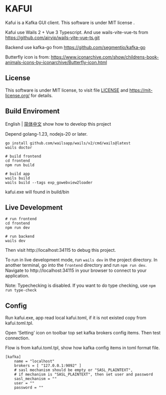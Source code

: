 # KAFUI

Kafui is a Kafka GUI client. This software is under MIT license .

Kafui use Wails 2 + Vue 3 Typescript.
And use wails-vite-vue-ts from https://github.com/airvip/wails-vite-vue-ts.git

Backend use kafka-go from https://github.com/segmentio/kafka-go

Butterfly icon is from:
https://www.iconarchive.com/show/childrens-book-animals-icons-by-iconarchive/Butterfly-icon.html


## License

This software is under MIT license, to visit file [LICENSE](LICENSE) and https://mit-license.org/ for details.


## Build Enviroment 

English | [简体中文](README.zh-CN.md) show how to develop this project

Depend golang-1.23, nodejs-20 or later.

```shell
go install github.com/wailsapp/wails/v2/cmd/wails@latest
wails doctor

# build frontend
cd frontend
npm run build

# build app
wails build
wails build --tags exp_gowebview2loader
```

kafui.exe will found in build/bin


## Live Development

```shell
# run frontend
cd frontend
npm run dev

# run backend
wails dev
```

Then visit http://localhost:34115 to debug this project.


To run in live development mode, run `wails dev` in the project directory. In another terminal, go into the `frontend`
directory and run `npm run dev`. Navigate to http://localhost:34115
in your browser to connect to your application.

Note: Typechecking is disabled. If you want to do type checking, use `npm run type-check`


## Config

Run kafui.exe, app read local kafui.toml, if it is not existed copy from kafui.toml.tpl.

Open 'Setting' icon on toolbar top set kafka brokers config items. Then test connection.

Flow is from kafui.toml.tpl, show how kafka config items in toml format file.

```
[kafka]
    name = "localhost"
    brokers = [ "127.0.0.1:9092" ]
    # sasl mechanism should be empty or "SASL_PLAINTEXT",
    # if mechanism is "SASL_PLAINTEXT", then set user and password
    sasl_mechanism = ""
    user = ""
    password = ""
```
